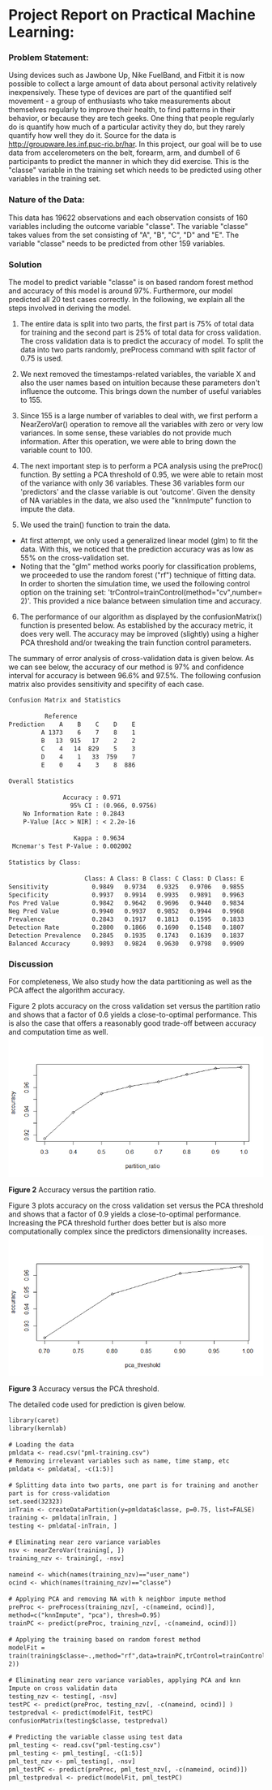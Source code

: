 Project Report on Practical Machine Learning: 
========================================================

### Problem Statement:
Using devices such as Jawbone Up, Nike FuelBand, and Fitbit it is now possible to collect a large amount of data about personal activity relatively inexpensively. These type of devices are part of the quantified self movement - a group of enthusiasts who take measurements about themselves regularly to improve their health, to find patterns in their behavior, or because they are tech geeks. One thing that people regularly do is quantify how much of a particular activity they do, but they rarely quantify how well they do it. Source for the data is http://groupware.les.inf.puc-rio.br/har. In this project, our goal will be to use data from accelerometers on the belt, forearm, arm, and dumbell of 6 participants to predict the manner in which they did exercise. This is the "classe" variable in the training set which needs to be predicted using other variables in the training set.

### Nature of the Data: 
This data has 19622 observations and each observation consists of 160 variables including the outcome variable "classe". The variable "classe" takes values from the set consisting of "A", "B", "C", "D" and "E". The variable "classe" needs to be predicted from other 159 variables. 

### Solution
The model to predict variable "classe" is on based random forest method and accuracy of this model is around 97%. Furthermore, our model predicted all 20 test cases correctly.  In the following, we explain all the steps involved in deriving the model. 

1. The entire data is split into two parts, the first part is 75% of total data for training and the second part is 25% of total data for cross validation. The cross validation data is to predict the accuracy of model. To split the data into two parts randomly, preProcess command with split factor of 0.75 is used.

2. We next removed the timestamps-related variables, the variable X and also the user names based on intuition because these parameters don't influence the outcome. This brings down the number of useful variables to 155.

3. Since 155 is a large number of variables to deal with, we first perform a NearZeroVar() operation to remove all the variables with zero or very low variances. In some sense, these variables do not provide much information. After this operation, we were able to bring down the variable count to 100.

4. The next important step is to perform a PCA analysis using the preProc() function. By setting a PCA threshold of 0.95, we were able to retain most of the variance with only 36 variables. These 36 variables form our 'predictors' and the classe variable is out 'outcome'. Given the density of NA variables in the data, we also used the "knnImpute" function to impute the data.

5. We used the train() function to train the data.
  * At first attempt, we only used a generalized linear model (glm) to fit the data. With this, we noticed that the prediction accuracy was as low as 55% on the cross-validation set.
  * Noting that the "glm" method works poorly for classification problems, we proceeded to use the random forest ("rf") technique of fitting data. In order to shorten the simulation time, we used the following control option on the training set: 'trControl=trainControl(method="cv",number= 2)'.  This provided a nice balance between simulation time and accuracy.
  
6. The performance of our algorithm as displayed by the confusionMatrix() function is presented below. As established by the accuracy metric, it does very well. The accuracy may be improved (slightly) using a higher PCA threshold and/or tweaking the train function control parameters.  

The summary of error analysis of cross-validation data is given below. As we can see below, the accuracy of our method is 97% and confidence interval for accuracy is between 96.6% and 97.5%. The following confusion matrix also provides sensitivity and specifity of each case. 
```
Confusion Matrix and Statistics

          Reference
Prediction    A    B    C    D    E
         A 1373    6    7    8    1
         B   13  915   17    2    2
         C    4   14  829    5    3
         D    4    1   33  759    7
         E    0    4    3    8  886

Overall Statistics
                                         
               Accuracy : 0.971          
                 95% CI : (0.966, 0.9756)
    No Information Rate : 0.2843         
    P-Value [Acc > NIR] : < 2.2e-16      
                                         
                  Kappa : 0.9634         
 Mcnemar's Test P-Value : 0.002002       

Statistics by Class:

                     Class: A Class: B Class: C Class: D Class: E
Sensitivity            0.9849   0.9734   0.9325   0.9706   0.9855
Specificity            0.9937   0.9914   0.9935   0.9891   0.9963
Pos Pred Value         0.9842   0.9642   0.9696   0.9440   0.9834
Neg Pred Value         0.9940   0.9937   0.9852   0.9944   0.9968
Prevalence             0.2843   0.1917   0.1813   0.1595   0.1833
Detection Rate         0.2800   0.1866   0.1690   0.1548   0.1807
Detection Prevalence   0.2845   0.1935   0.1743   0.1639   0.1837
Balanced Accuracy      0.9893   0.9824   0.9630   0.9798   0.9909

```
### Discussion
For completeness, We also study how the data partitioning as well as the PCA affect the algorithm accuracy.

Figure 2 plots accuracy on the cross validation set versus the partition ratio and shows that a factor of 0.6 yields a close-to-optimal performance. This is also the case that offers a reasonably good trade-off between accuracy and computation time as well.
![](plot2.png)

**Figure 2** Accuracy versus the partition ratio.

Figure 3 plots accuracy on the cross validation set versus the PCA threshold and shows that a factor of 0.9 yields a close-to-optimal performance. Increasing the PCA threshold further does better but is also more computationally complex since the predictors dimensionality increases.
![](plot3.png)

**Figure 3** Accuracy versus the PCA threshold.

The detailed code used for prediction is given below.
```
library(caret)
library(kernlab)

# Loading the data
pmldata <- read.csv("pml-training.csv")
# Removing irrelevant variables such as name, time stamp, etc
pmldata <- pmldata[, -c(1:5)]

# Splitting data into two parts, one part is for training and another part is for cross-validation
set.seed(32323)
inTrain <- createDataPartition(y=pmldata$classe, p=0.75, list=FALSE)
training <- pmldata[inTrain, ]
testing <- pmldata[-inTrain, ]

# Eliminating near zero variance variables
nsv <- nearZeroVar(training[, ])
training_nzv <- training[, -nsv]

nameind <- which(names(training_nzv)=="user_name")
ocind <- which(names(training_nzv)=="classe")

# Applying PCA and removing NA with k neighbor impute method
preProc <- preProcess(training_nzv[, -c(nameind, ocind)], method=c("knnImpute", "pca"), thresh=0.95)
trainPC <- predict(preProc, training_nzv[, -c(nameind, ocind)])

# Applying the training based on random forest method
modelFit = train(training$classe~.,method="rf",data=trainPC,trControl=trainControl(method="cv",number= 2))

# Eliminating near zero variance variables, applying PCA and knn Impute on cross validatin data
testing_nzv <- testing[, -nsv]
testPC <- predict(preProc, testing_nzv[, -c(nameind, ocind)] )
testpredval <- predict(modelFit, testPC)
confusionMatrix(testing$classe, testpredval)

# Predicting the variable classe using test data
pml_testing <- read.csv("pml-testing.csv")
pml_testing <- pml_testing[, -c(1:5)]
pml_test_nzv <- pml_testing[, -nsv]
pml_testPC <- predict(preProc, pml_test_nzv[, -c(nameind, ocind)])
pml_testpredval <- predict(modelFit, pml_testPC)

```
